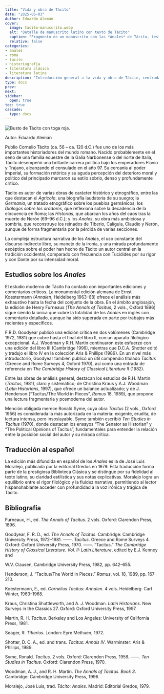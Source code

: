 ```yaml
---
title: "Vida y obra de Tácito"
date: "2025-05-03"
Author: Eduardo Alemán
cover:
  image: tacito-manuscrito.webp
  alt: "Detalle de manuscrito latino con texto de Tácito"
  caption: "Fragmento de un manuscrito con las *Anales* de Tácito, testimonio de su compleja transmisión textual."
  relative: false
categories:
- anales
- roma
- tácito
- historiografía
- literatura clásica
- literatura latina
description: "Introducción general a la vida y obra de Tácito, centrada en los Anales y acompañada de una bibliografía crítica con ediciones y estudios fundamentales en inglés, alemán y español."
type: docs
prev: 
next: 
sidebar:
  open: true
toc: true
cascade:
  type: docs
---
```


![Busto de Tácito con toga roja.](/img/Tacito.webp "Tácito, el mas grande los historiadores romanos.")

Autor: Eduardo Alemán

Publio Cornelio Tácito (ca. 56 – ca. 120 d.C.) fue uno de los más importantes historiadores del mundo romano. Nacido probablemente en el seno de una familia ecuestre de la Galia Narbonense o del norte de Italia, Tácito desempeñó una brillante carrera política bajo los emperadores Flavio y Trajano, alcanzando el consulado en el año 97. Su cercanía al poder imperial, su formación retórica y su aguda percepción del deterioro moral y político del principado marcaron su estilo sobrio, denso y profundamente crítico.

Tácito es autor de varias obras de carácter histórico y etnográfico, entre las que destacan el *Agricola*, una biografía laudatoria de su suegro; la *Germania*, un tratado etnográfico sobre los pueblos germánicos; los *Diálogos sobre los oradores*, que reflexiona sobre la decadencia de la elocuencia en Roma; las *Historias*, que abarcan los años del caos tras la muerte de Nerón (69–96 d.C.); y los *Anales*, su obra más ambiciosa y sombría, que reconstruye los reinados de Tiberio, Calígula, Claudio y Nerón, aunque de forma fragmentaria por la pérdida de varias secciones.

La compleja estructura narrativa de los *Anales*, el uso constante del discurso indirecto libre, su manejo de la ironía, y una mirada profundamente escéptica sobre el poder han hecho de Tácito un autor central en la tradición occidental, comparado con frecuencia con Tucídides por su rigor y con Dante por su intensidad moral.

## Estudios sobre los *Anales*

El estudio moderno de Tácito ha contado con importantes ediciones y comentarios críticos. La monumental edición alemana de Ernst Koestermann (*Annalen*, Heidelberg 1963–68) ofrece el análisis más exhaustivo hasta la fecha del conjunto de la obra. En el ámbito anglosajón, la edición de Henry Furneaux (*The Annals of Tacitus*, 2 vols., Oxford 1896) sigue siendo la única que cubre la totalidad de los *Anales* en inglés con comentario detallado, aunque ha sido superada en parte por trabajos más recientes y específicos.

F.R.D. Goodyear publicó una edición crítica en dos volúmenes (Cambridge 1972, 1981) que cubre hasta el final del libro II, con un aparato filológico excepcional. A.J. Woodman y R.H. Martin continuaron este esfuerzo con una edición del libro III (Cambridge 1996), mientras que D.C.A. Shotter editó y tradujo el libro IV en la colección Aris & Phillips (1989). En un nivel más introductorio, Goodyear también publicó un útil compendio titulado *Tacitus* (Greece and Rome Surveys 4, Oxford 1970), así como una entrada de referencia en *The Cambridge History of Classical Literature II* (1982).

Entre las obras de análisis general, destacan los estudios de R.H. Martin (*Tacitus*, 1981), claro y sistemático; de Christina Kraus y A.J. Woodman (*Latin Historians*, 1997), que ofrece un balance actualizado; y de J. Henderson (“Tacitus/The World in Pieces”, *Ramus* 18, 1989), que propone una lectura fragmentaria y posmoderna del autor.

Mención obligada merece Ronald Syme, cuya obra *Tacitus* (2 vols., Oxford 1956) es considerada la más autorizada en la materia: exigente, erudita, de lectura intensa, pero insoslayable. Syme también escribió *Ten Studies in Tacitus* (1970), donde destacan los ensayos “The Senator as Historian” y “The Political Opinions of Tacitus”, fundamentales para entender la relación entre la posición social del autor y su mirada crítica.

## Traducción al español

La edición más difundida en español de los *Anales* es la de José Luis Moralejo, publicada por la editorial Gredos en 1979. Esta traducción forma parte de la prestigiosa Biblioteca Clásica y se distingue por su fidelidad al texto latino, su claridad estilística y sus notas explicativas. Moralejo logra un equilibrio entre el rigor filológico y la fluidez narrativa, permitiendo al lector hispanohablante acceder con profundidad a la voz irónica y trágica de Tácito.

## Bibliografía

Furneaux, H., ed. *The Annals of Tacitus*. 2 vols. Oxford: Clarendon Press, 1896.

Goodyear, F. R. D., ed. *The Annals of Tacitus*. Cambridge: Cambridge University Press, 1972–1981.
——. *Tacitus*. Greece and Rome Surveys 4. Oxford: Oxford University Press, 1970.
——. “Tacitus.” *The Cambridge History of Classical Literature. Vol. II: Latin Literature*, edited by E.J. Kenney and 

W.V. Clausen, Cambridge University Press, 1982, pp. 642–655.

Henderson, J. “Tacitus/The World in Pieces.” *Ramus*, vol. 18, 1989, pp. 167–210.

Koestermann, E., ed. *Cornelius Tacitus: Annalen*. 4 vols. Heidelberg: Carl Winter, 1963–1968.

Kraus, Christina Shuttleworth, and A. J. Woodman. *Latin Historians*. New Surveys in the Classics 27. Oxford: Oxford University Press, 1997.

Martin, R. H. *Tacitus*. Berkeley and Los Angeles: University of California Press, 1981.

Seager, R. *Tiberius*. London: Eyre Methuen, 1972.

Shotter, D. C. A., ed. and trans. *Tacitus: Annals IV*. Warminster: Aris & Phillips, 1989.

Syme, Ronald. *Tacitus*. 2 vols. Oxford: Clarendon Press, 1956.
——. *Ten Studies in Tacitus*. Oxford: Clarendon Press, 1970.

Woodman, A. J., and R. H. Martin. *The Annals of Tacitus. Book 3*. Cambridge: Cambridge University Press, 1996.

Moralejo, José Luis, trad. *Tácito: Anales*. Madrid: Editorial Gredos, 1979.


